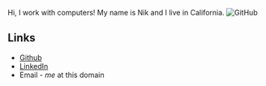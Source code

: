 Hi, I work with computers! My name is Nik and I live in California.
![GitHub](https://github.githubassets.com/favicons/favicon.png)

## Links
- [Github](https://github.com/nalabelle)
- [LinkedIn](https://www.linkedin.com/in/nalabelle)
- Email - _me_ at this domain
